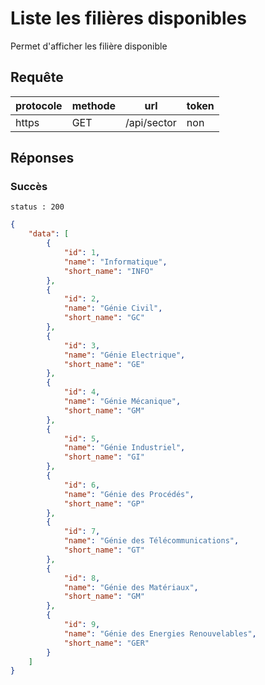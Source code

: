 # Liste les filières disponibles

Permet d'afficher les filière disponible

## Requête

| protocole | methode | url         | token |
| --------- | ------- | ----------- | ----- |
| https     | GET     | /api/sector | non   |

## Réponses

### Succès

`status : 200`

```json
{
    "data": [
        {
            "id": 1,
            "name": "Informatique",
            "short_name": "INFO"
        },
        {
            "id": 2,
            "name": "Génie Civil",
            "short_name": "GC"
        },
        {
            "id": 3,
            "name": "Génie Electrique",
            "short_name": "GE"
        },
        {
            "id": 4,
            "name": "Génie Mécanique",
            "short_name": "GM"
        },
        {
            "id": 5,
            "name": "Génie Industriel",
            "short_name": "GI"
        },
        {
            "id": 6,
            "name": "Génie des Procédés",
            "short_name": "GP"
        },
        {
            "id": 7,
            "name": "Génie des Télécommunications",
            "short_name": "GT"
        },
        {
            "id": 8,
            "name": "Génie des Matériaux",
            "short_name": "GM"
        },
        {
            "id": 9,
            "name": "Génie des Energies Renouvelables",
            "short_name": "GER"
        }
    ]
}
```

